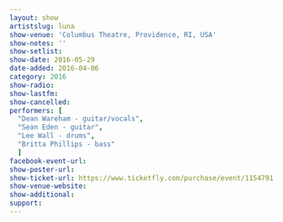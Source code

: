 ```yaml
---
layout: show
artistslug: luna
show-venue: 'Columbus Theatre, Providence, RI, USA'
show-notes: ''
show-setlist: 
show-date: 2016-05-29
date-added: 2016-04-06
category: 2016
show-radio: 
show-lastfm: 
show-cancelled: 
performers: [
  "Dean Wareham - guitar/vocals",
  "Sean Eden - guitar",
  "Lee Wall - drums",
  "Britta Phillips - bass"
  ]
facebook-event-url: 
show-poster-url: 
show-ticket-url: https://www.ticketfly.com/purchase/event/1154791
show-venue-website: 
show-additional: 
support:
---
```

